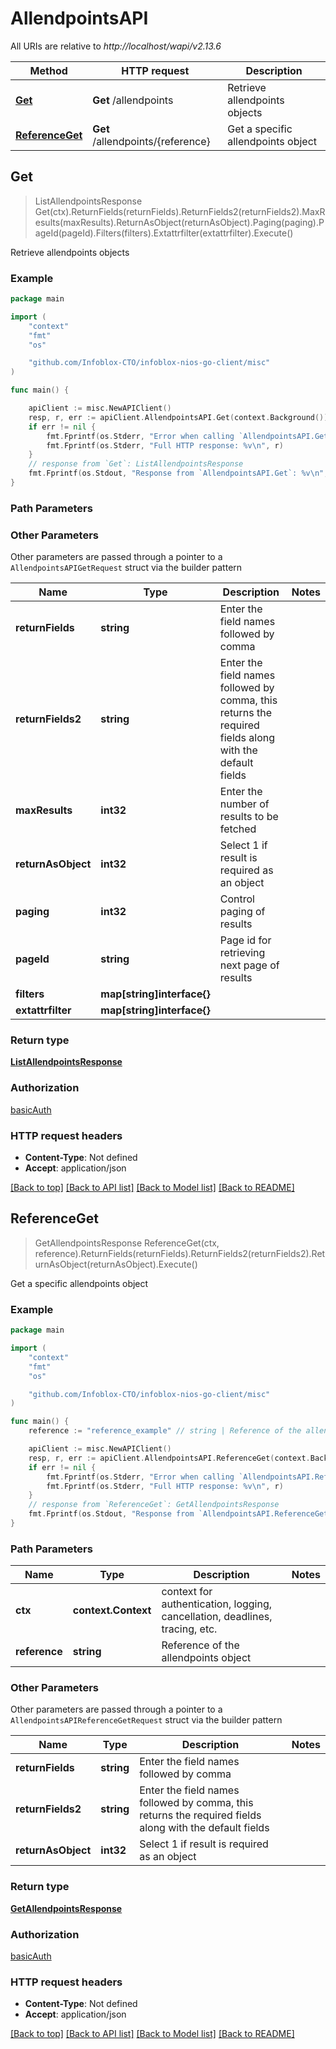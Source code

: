 # AllendpointsAPI

All URIs are relative to *http://localhost/wapi/v2.13.6*

Method | HTTP request | Description
------------- | ------------- | -------------
[**Get**](AllendpointsAPI.md#Get) | **Get** /allendpoints | Retrieve allendpoints objects
[**ReferenceGet**](AllendpointsAPI.md#ReferenceGet) | **Get** /allendpoints/{reference} | Get a specific allendpoints object



## Get

> ListAllendpointsResponse Get(ctx).ReturnFields(returnFields).ReturnFields2(returnFields2).MaxResults(maxResults).ReturnAsObject(returnAsObject).Paging(paging).PageId(pageId).Filters(filters).Extattrfilter(extattrfilter).Execute()

Retrieve allendpoints objects



### Example

```go
package main

import (
	"context"
	"fmt"
	"os"

	"github.com/Infoblox-CTO/infoblox-nios-go-client/misc"
)

func main() {

	apiClient := misc.NewAPIClient()
	resp, r, err := apiClient.AllendpointsAPI.Get(context.Background()).Execute()
	if err != nil {
		fmt.Fprintf(os.Stderr, "Error when calling `AllendpointsAPI.Get``: %v\n", err)
		fmt.Fprintf(os.Stderr, "Full HTTP response: %v\n", r)
	}
	// response from `Get`: ListAllendpointsResponse
	fmt.Fprintf(os.Stdout, "Response from `AllendpointsAPI.Get`: %v\n", resp)
}
```

### Path Parameters



### Other Parameters

Other parameters are passed through a pointer to a `AllendpointsAPIGetRequest` struct via the builder pattern


Name | Type | Description  | Notes
------------- | ------------- | ------------- | -------------
**returnFields** | **string** | Enter the field names followed by comma | 
**returnFields2** | **string** | Enter the field names followed by comma, this returns the required fields along with the default fields | 
**maxResults** | **int32** | Enter the number of results to be fetched | 
**returnAsObject** | **int32** | Select 1 if result is required as an object | 
**paging** | **int32** | Control paging of results | 
**pageId** | **string** | Page id for retrieving next page of results | 
**filters** | **map[string]interface{}** |  | 
**extattrfilter** | **map[string]interface{}** |  | 

### Return type

[**ListAllendpointsResponse**](ListAllendpointsResponse.md)

### Authorization

[basicAuth](../README.md#basicAuth)

### HTTP request headers

- **Content-Type**: Not defined
- **Accept**: application/json

[[Back to top]](#) [[Back to API list]](../README.md#documentation-for-api-endpoints)
[[Back to Model list]](../README.md#documentation-for-models)
[[Back to README]](../README.md)


## ReferenceGet

> GetAllendpointsResponse ReferenceGet(ctx, reference).ReturnFields(returnFields).ReturnFields2(returnFields2).ReturnAsObject(returnAsObject).Execute()

Get a specific allendpoints object



### Example

```go
package main

import (
	"context"
	"fmt"
	"os"

	"github.com/Infoblox-CTO/infoblox-nios-go-client/misc"
)

func main() {
	reference := "reference_example" // string | Reference of the allendpoints object

	apiClient := misc.NewAPIClient()
	resp, r, err := apiClient.AllendpointsAPI.ReferenceGet(context.Background(), reference).Execute()
	if err != nil {
		fmt.Fprintf(os.Stderr, "Error when calling `AllendpointsAPI.ReferenceGet``: %v\n", err)
		fmt.Fprintf(os.Stderr, "Full HTTP response: %v\n", r)
	}
	// response from `ReferenceGet`: GetAllendpointsResponse
	fmt.Fprintf(os.Stdout, "Response from `AllendpointsAPI.ReferenceGet`: %v\n", resp)
}
```

### Path Parameters


Name | Type | Description  | Notes
------------- | ------------- | ------------- | -------------
**ctx** | **context.Context** | context for authentication, logging, cancellation, deadlines, tracing, etc.
**reference** | **string** | Reference of the allendpoints object | 

### Other Parameters

Other parameters are passed through a pointer to a `AllendpointsAPIReferenceGetRequest` struct via the builder pattern


Name | Type | Description  | Notes
------------- | ------------- | ------------- | -------------
**returnFields** | **string** | Enter the field names followed by comma | 
**returnFields2** | **string** | Enter the field names followed by comma, this returns the required fields along with the default fields | 
**returnAsObject** | **int32** | Select 1 if result is required as an object | 

### Return type

[**GetAllendpointsResponse**](GetAllendpointsResponse.md)

### Authorization

[basicAuth](../README.md#basicAuth)

### HTTP request headers

- **Content-Type**: Not defined
- **Accept**: application/json

[[Back to top]](#) [[Back to API list]](../README.md#documentation-for-api-endpoints)
[[Back to Model list]](../README.md#documentation-for-models)
[[Back to README]](../README.md)

